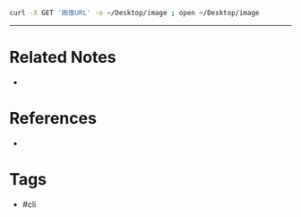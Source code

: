 ```bash
curl -X GET '画像URL' -o ~/Desktop/image ; open ~/Desktop/image
```

---
# Related Notes
- 

# References
- 

# Tags
- #cli 